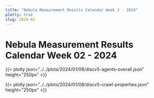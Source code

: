 ```yaml
---
title: "Nebula Measurement Results Calendar Week 2 - 2024"
plotly: true
slug: 2024-02
---
```


# Nebula Measurement Results Calendar Week 02 - 2024

{{< plotly json="../../plots/2024/01/08/discv5-agents-overall.json" height="250px" >}}

{{< plotly json="../../plots/2024/01/08/discv5-crawl-properties.json" height="250px" >}}